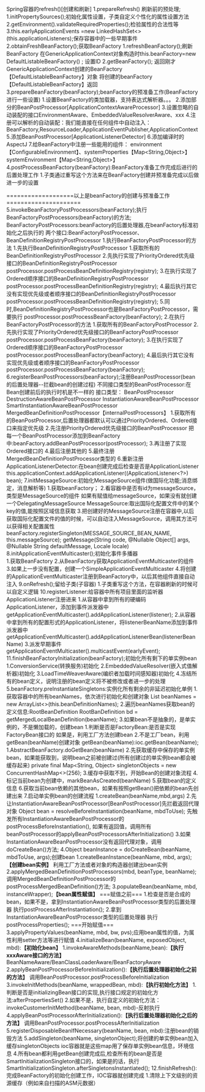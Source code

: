 Spring容器的refresh()[创建和刷新]
1.prepareRefresh() 刷新前的预处理;
    1.initPropertySources();初始化属性设置，子类自定义个性化的属性设置方法
    2.getEnvironment().validateRequiredProperties();检验属性的合法性等
    3.this.earlyApplicationEvents =new LinkedHashSet<>(this.applicationListeners);保存容器中的一些早期事件
2.obtainFreshBeanFactory();获取BeanFactory
    1.refreshBeanFactory();刷新BeanFactory
        在GenericApplicationContext对象构造时this.beanFactory=new DefaultListableBeanFactory() ;
        设置ID
    2.getBeanFactory();
        返回刚才GenericApplicationContext创建的BeanFactory【DefaultListableBeanFactory】对象
        将创建的beanFactory【DefaultListableBeanFactory】返回
3.prepareBeanFactory(beanFactory);beanFactory的预准备工作(BeanFactory进行一些设置)
    1.设置BeanFactory的类加载器，支持表达式解析器。。。
    2.添加部分的BeanPostProcessor[ApplicationContextAwareProcessor]
    3.设置忽略的自动装配的接口EnvironmentAware、EmbeddedValueResolverAware、xxx
    4.注册可以解析的自动装配：我们能直接在任何组件中自动注入：BeanFactory,ResourceLoader,ApplicationEventPublisher,ApplicationContext
    5.添加BeanPostProcessor[ApplicationListenerDetector]
    6.添加编译时的AspectJ
    7.给BeanFactory中注册一些能用的组件：
        environment【ConfigurableEnvironment】、
        ​systemProperties【Map<String,Object>】
        ​systemEnvironment【Map<String,Object>】
4.postProcessBeanFactory(beanFactory):BeanFactory准备工作完成后进行的后置处理工作
    1.子类通过重写这个方法来在BeanFactory创建并预准备完成以后做进一步的设置
    
===================以上是beanFactory的创建与预准备工作=====================
5.invokeBeanFactoryPostProcessors(beanFactory);执行BeanFactoryPostProcessors(beanFactory)的方法;
BeanFactoryPostProcessors:beanFactory的后置处理器,在beanFactory标准初始化之后执行的
    两个接口:BeanFactoryPostProcessor、BeanDefinitionRegistryPostProcessor
    1.执行BeanFactoryPostProcessor的方法
        1.先执行BeanDefinitionRegistryPostProcessor
            1.获取所有的BeanDefinitionRegistryPostProcessor
            2.先执行实现了PriorityOrdered优先级接口的BeanDefinitionRegistryPostProcessor
                postProcessor.postProcessBeanDefinitionRegistry(registry);
            3.在执行实现了Ordered顺序接口的BeanDefinitionRegistryPostProcessor
                postProcessor.postProcessBeanDefinitionRegistry(registry);
            4.最后执行其它没有实现优先级或者顺序接口的BeanDefinitionRegistryPostProcessor
                postProcessor.postProcessBeanDefinitionRegistry(registry);
            5.同时,BeanDefinitionRegistryPostProcessor也是BeanFactoryPostProcessor，需要执行
                postProcessor.postProcessBeanFactory(beanFactory);
        2.在执行BeanFactoryPostProcessor的方法
            1.获取所有的BeanFactoryPostProcessor
            2.先执行实现了PriorityOrdered优先级接口的BeanFactoryPostProcessor
                postProcessor.postProcessBeanFactory(beanFactory);
            3.在执行实现了Ordered顺序接口的BeanFactoryPostProcessor
                postProcessor.postProcessBeanFactory(beanFactory);
             4.最后执行其它没有实现优先级或者顺序接口的BeanFactoryPostProcessor
                postProcessor.postProcessBeanFactory(beanFactory);
6.registerBeanPostProcessors(beanFactory);注册BeanPostProcessor(bean的后置处理器--拦截bean的创建过程)
    不同接口类型的BeanPostProcessor:在Bean创建前后的执行时机是不一样的
    接口类型：
        BeanPostProcessor
        DestructionAwareBeanPostProcessor
        InstantiationAwareBeanPostProcessor
        SmartInstantiationAwareBeanPostProcessor
        MergedBeanDefinitionPostProcessor【internalPostProcessors】
    1.获取所有的BeanPostProcessor,后置处理器都默认可以通过PriorityOrdered、Ordered接口来指定优先级
    2.先注册PriorityOrdered优先级接口的BeanPostProcessor
        把每一个BeanPostProcessor添加到BeanFactory中:beanFactory.addBeanPostProcessor(postProcessor);
    3.再注册了实现Ordered接口的
    4.最后注册其他的
    5.最终注册MergedBeanDefinitionPostProcessor类型的
    6.重新注册ApplicationListenerDetector:在bean创建完成后检查是否是ApplicationListener
        this.applicationContext.addApplicationListener((ApplicationListener<?>) bean);
7.initMessageSource:初始化MessageSource组件(做国际化功能;消息绑定，消息解析等)
    1.获取beanFactory；
    2.看容器中是否有id为messageSource，类型是MessageSource的组件
        如果有赋值给messageSource，如果没有就创建一个DelegatingMessageSource
        MessageSource:取出国际化配置文件中的某个key的值,能按照区域信息获取
    3.把创建好的MessageSource注册在容器中,以后获取国际化配置文件的值的时候，可以自动注入MessageSource，调用其方法可以获得相关配置属性
        beanFactory.registerSingleton(MESSAGE_SOURCE_BEAN_NAME, this.messageSource);
        getMessage(String code, @Nullable Object[] args, @Nullable String defaultMessage, Locale locale)
8.initApplicationEventMulticaster();初始化事件多播器   
    1.获取BeanFactory
    2.从BeanFactory获取ApplicationEventMulticaster的组件
    3.如果上一步没有配置，创建一个SimpleApplicationEventMulticaster
    4.将创建的ApplicationEventMulticaster注册到BeanFactory中，以后其他组件直接自动注入
9.onRefresh();留给子类(子容器)
    1.子类重写这个方法，在容器刷新的时候可以自定义逻辑
10.registerListener:给容器中所有项目里面的监听器ApplicationListener注册进来
    1.从容器中拿到所有的硬编码ApplicationListener，添加到事件派发器中
        getApplicationEventMulticaster().addApplicationListener(listener);
    2.从容器中拿到所有的配置形式的ApplicationListener，将listenerBeanName添加到事件派发器中
        getApplicationEventMulticaster().addApplicationListenerBean(listenerBeanName)
    3.派发早期事件
        getApplicationEventMulticaster().multicastEvent(earlyEvent);
11.finishBeanFactoryInitialization(beanFactory);初始化所有剩下的单实例bean
    1.ConversionService(转换服务)初始化
    2.EmbeddedValueResolver(嵌入式值解析器)初始化
    3.LoadTimeWeaverAware(编织者加载时间感知器)初始化
    4.冻结所有的bean定义，说明注册的bean定义将不被修改或者进一步的处理
    5.beanFactory.preInstantiateSingletons:实例化所有剩余的非延迟初始化单例
        1.获取容器中的所有beanNames，依次进行初始化和创建对象
            List beanNames = new ArrayList<>(this.beanDefinitionNames);
        2.遍历beanNames获取bean的定义信息:RootBeanDefinition
            RootBanDefinition bd = getMergedLocalBeanDefinition(beanName);
        3.如果bean不是抽象的，是单实例的，不是懒加载的，创建bean
            1.判断是否是FactoryBean:是否是实现FactoryBean接口的
                如果是，利用工厂方法创建bean
            2.不是工厂bean，利用getBean(beanName)创建对象
                getBean(beanName):ioc.getBean(beanName);
                    1.AbstractBeanFactory.doGetBean(beanName)
                    2.先获取缓存中保存的单实例bean，如果能获取到，说明bean之前被创建过(所有创建过的单实例bean都会被缓存起来)
                        private final Map<String, Object> singletonObjects = new ConcurrentHashMap<>(256);
                    3.缓存中获取不到，开始Bean的创建对象流程
                    4.标记当前bean为创建中，markBeanAsCreated(beanName)
                    5.获取bean的定义信息
                    6.获取当前bean依赖的其他bean，如果有按照getBean()把依赖的bean先创建出来
                    7.启动单实例bean的创建流程
                        1.createBean(beanName,mbd,args)
                        2.先让InstantiationAwareBeanPostProcessor[BeanPostProcessor]先拦截返回代理对象
                            Object bean = resolveBeforeInstantiation(beanName, mbdToUse);
                            先触发所有InstantiationAwareBeanPostProcessor的postProcessBeforeInstantiation(),
                            如果有返回值，调用所有beanPostProcessor的applyBeanPostProcessorsAfterInitialization()
                        3.如果InstantiationAwareBeanPostProcessor没有返回代理对象，调用doCreateBean()方法;
                        4.Object beanInstance = doCreateBean(beanName, mbdToUse, args);创建bean
                            1.createBeanInstance(beanName, mbd, args);**【创建bean实例】**
                                利用工厂方法或者对象的构造器创建出bean实例
                            2.applyMergedBeanDefinitionPostProcessors(mbd, beanType, beanName);
                                调用MergedBeanDefinitionPostProcessor的postProcessMergedBeanDefinition()方法;
                            3.populateBean(beanName, mbd, instanceWrapper);**【bean属性赋值】**
                                ===赋值之前===
                                1.检查是否是合成的bean，如果不是，拿到InstantiationAwareBeanPostProcessor类型的后置处理器
                                    执行postProcessAfterInstantiation();
                                2.拿到InstantiationAwareBeanPostProcessor类型的后置处理器
                                    执行postProcessProperties();
                                ===开始赋值===
                                3.applyPropertyValues(beanName, mbd, bw, pvs);应用bean属性的值，为属性利用setter方法等进行赋值
                            4.initializeBean(beanName, exposedObject, mbd):**【初始化bean】**
                                1.invokeAwareMethods(beanName,bean):**【执行xxxAware接口的方法】**
                                    BeanNameAware/BeanClassLoaderAware/BeanFactoryAware
                                2.applyBeanPostProcessorBeforeInitialization():**【执行后置处理器初始化之前的方法】**
                                    调用BeanPostProcessor.postProcessBeforeInitialization
                                3.invokeInitMethods(beanName, wrappedBean, mbd):**【执行初始化方法】**
                                    1.判断是否是initializingBean接口的实现,执行接口规定的初始化方法:afterPropertiesSet()
                                    2.如果不是，执行自定义的初始化方法：invokeCustomerInitMethod(beanName, bean, mbd)-反射执行
                                4.applyBeanPostProcessorAfterInitialization():**【执行后置处理器初始化之后的方法】**
                                    调用BeanPostProcessor.postProcessAfterInitialization
                            5.registerDisposableBeanIfNecessary(beanName, bean, mbd):注册bean的销毁方法
                        5.addSingleton(beanName, singletonObject);将创建的单实例bean加入缓存singletonObjects
                        ioc容器就是这些map用了保存单实例bean信息，环境信息
        4.所有bean都利用getBean创建完成后,检查所有的bean是否是SmartInitializationSingleton接口的，如果是的话，执行
        SmartInitializationSingleton.afterSingletonsInstantiated();
12.finishRefresh():完成BeanFactory的初始化创建工作，IOC容器就创建完成
    1.清除上下文级别的资源缓存（例如来自扫描的ASM元数据）